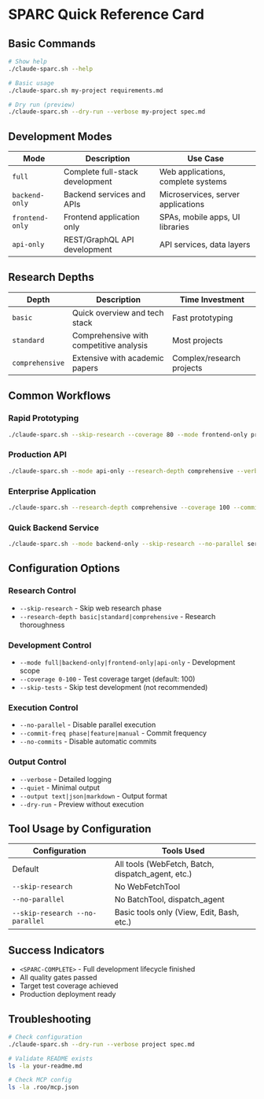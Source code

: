 # SPARC Quick Reference Card

## Basic Commands
```bash
# Show help
./claude-sparc.sh --help

# Basic usage
./claude-sparc.sh my-project requirements.md

# Dry run (preview)
./claude-sparc.sh --dry-run --verbose my-project spec.md
```

## Development Modes
| Mode | Description | Use Case |
|------|-------------|----------|
| `full` | Complete full-stack development | Web applications, complete systems |
| `backend-only` | Backend services and APIs | Microservices, server applications |
| `frontend-only` | Frontend application only | SPAs, mobile apps, UI libraries |
| `api-only` | REST/GraphQL API development | API services, data layers |

## Research Depths
| Depth | Description | Time Investment |
|-------|-------------|-----------------|
| `basic` | Quick overview and tech stack | Fast prototyping |
| `standard` | Comprehensive with competitive analysis | Most projects |
| `comprehensive` | Extensive with academic papers | Complex/research projects |

## Common Workflows

### Rapid Prototyping
```bash
./claude-sparc.sh --skip-research --coverage 80 --mode frontend-only prototype spec.md
```

### Production API
```bash
./claude-sparc.sh --mode api-only --research-depth comprehensive --verbose api-service spec.md
```

### Enterprise Application
```bash
./claude-sparc.sh --research-depth comprehensive --coverage 100 --commit-freq feature enterprise-app requirements.md
```

### Quick Backend Service
```bash
./claude-sparc.sh --mode backend-only --skip-research --no-parallel service spec.md
```

## Configuration Options

### Research Control
- `--skip-research` - Skip web research phase
- `--research-depth basic|standard|comprehensive` - Research thoroughness

### Development Control
- `--mode full|backend-only|frontend-only|api-only` - Development scope
- `--coverage 0-100` - Test coverage target (default: 100)
- `--skip-tests` - Skip test development (not recommended)

### Execution Control
- `--no-parallel` - Disable parallel execution
- `--commit-freq phase|feature|manual` - Commit frequency
- `--no-commits` - Disable automatic commits

### Output Control
- `--verbose` - Detailed logging
- `--quiet` - Minimal output
- `--output text|json|markdown` - Output format
- `--dry-run` - Preview without execution

## Tool Usage by Configuration

| Configuration | Tools Used |
|---------------|------------|
| Default | All tools (WebFetch, Batch, dispatch_agent, etc.) |
| `--skip-research` | No WebFetchTool |
| `--no-parallel` | No BatchTool, dispatch_agent |
| `--skip-research --no-parallel` | Basic tools only (View, Edit, Bash, etc.) |

## Success Indicators
- `<SPARC-COMPLETE>` - Full development lifecycle finished
- All quality gates passed
- Target test coverage achieved
- Production deployment ready

## Troubleshooting
```bash
# Check configuration
./claude-sparc.sh --dry-run --verbose project spec.md

# Validate README exists
ls -la your-readme.md

# Check MCP config
ls -la .roo/mcp.json